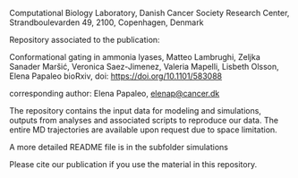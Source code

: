 Computational Biology Laboratory, Danish Cancer Society Research Center, Strandboulevarden 49, 2100, Copenhagen, Denmark

Repository associated to the publication:

Conformational gating in ammonia lyases, Matteo Lambrughi, Zeljka Sanader Maršić, Veronica Saez-Jimenez, Valeria Mapelli, Lisbeth Olsson, Elena Papaleo
bioRxiv, doi: https://doi.org/10.1101/583088

corresponding author: Elena Papaleo, elenap@cancer.dk

The repository contains the input data for modeling and simulations, outputs from analyses and associated scripts to reproduce our data.
The entire MD trajectories are available upon request due to space limitation.
 
A more detailed README file is in the subfolder simulations

Please cite our publication if you use the material in this repository.
